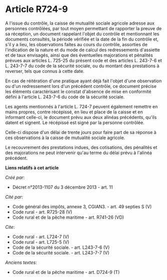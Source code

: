 # Article R724-9

A l'issue du contrôle, la caisse de mutualité sociale agricole adresse aux personnes contrôlées, par tout moyen permettant de
rapporter la preuve de sa réception, un document rappelant l'objet du contrôle et mentionnant les documents consultés, la
période vérifiée et la date de la fin du contrôle et, s'il y a lieu, les observations faites au cours du contrôle, assorties
de l'indication de la nature et du mode de calcul des redressements d'assiette et de taux envisagés, ainsi que des
éventuelles majorations et pénalités prévues aux articles L. 725-25 du présent code et des articles L. 243-7-6 et L. 243-7-7
du code de la sécurité sociale, ou du montant des prestations à reverser, tels que connus à cette date. 

En cas de réitération d'une pratique ayant déjà fait l'objet d'une observation ou d'un redressement lors d'un précédent
contrôle, ce document précise les éléments caractérisant le constat d'absence de mise en conformité défini à l'article L.
243-7-6 du code de la sécurité sociale. 

Les agents mentionnés à l'article L. 724-7 peuvent également remettre en mains propres, contre récépissé, en lieu et place de
la caisse et en informant celle-ci, le document prévu aux deux alinéas précédents, qu'ils datent et signent. Le récépissé est
signé par la personne contrôlée. 

Celle-ci dispose d'un délai de trente jours pour faire part de sa réponse à ces observations à la caisse de mutualité sociale
agricole. 

Le recouvrement des prestations indues, des cotisations, des pénalités et des majorations ne peut intervenir qu'au terme du
délai prévu à l'alinéa précédent.

**Liens relatifs à cet article**

_Créé par_:

  - Décret n°2013-1107 du 3 décembre 2013 - art. 11

_Cité par_:

  - Code général des impôts, annexe 3, CGIAN3. - art. 49 septies S (V)
  - Code rural - art. R725-28 (V)
  - Code rural et de la pêche maritime - art. R741-26 (VD)

_Cite_:

  - Code rural - art. L724-7 (V)
  - Code rural - art. L725-5 (V)
  - Code de la sécurité sociale. - art. L243-7-6 (V)
  - Code de la sécurité sociale. - art. L243-7-7 (V)

_Anciens textes_:

  - Code rural et de la pêche maritime - art. D724-9 (T)
